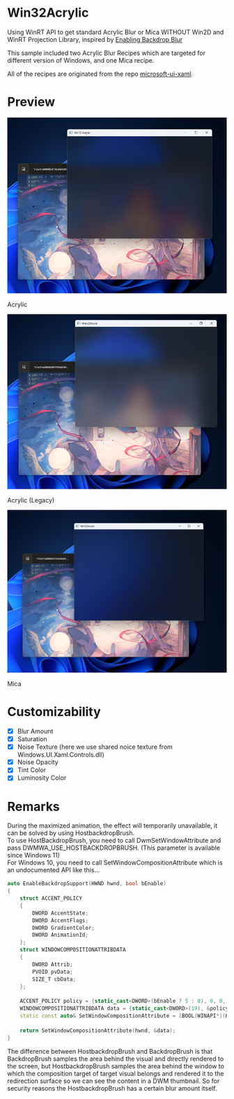 # Win32Acrylic
Using WinRT API to get standard Acrylic Blur or Mica WITHOUT Win2D and WinRT Projection Library, inspired by [Enabling Backdrop Blur](https://notes.yvt.jp/Desktop-Apps/Enabling-Backdrop-Blur/)

This sample included two Acrylic Blur Recipes which are targeted for different version of Windows, and one Mica recipe.

All of the recipes are originated from the repo [microsoft-ui-xaml](https://github.com/microsoft/microsoft-ui-xaml).	
# Preview
![Acrylic](Images/acrylic.png)

Acrylic

![Acrylic_Legacy](Images/acrylic_legacy.png)

Acrylic (Legacy)

![Mica](Images/mica.png)

Mica
# Customizability
- [x] Blur Amount
- [x] Saturation
- [x] Noise Texture (here we use shared noice texture from Windows.UI.Xaml.Controls.dll)
- [x] Noise Opacity
- [x] Tint Color
- [x] Luminosity Color
# Remarks
During the maximized animation, the effect will temporarily unavailable, it can be solved by using HostbackdropBrush.    
To use HostBackdropBrush, you need to call DwmSetWindowAttribute and pass DWMWA_USE_HOSTBACKDROPBRUSH. (This parameter is available since Windows 11)   
For Windows 10, you need to call SetWindowCompositionAttribute which is an undocumented API like this...  
```C++
auto EnableBackdropSupport(HWND hwnd, bool bEnable)
{
	struct ACCENT_POLICY
	{
		DWORD AccentState;
		DWORD AccentFlags;
		DWORD GradientColor;
		DWORD AnimationId;
	};
	struct WINDOWCOMPOSITIONATTRIBDATA
	{
		DWORD Attrib;
		PVOID pvData;
		SIZE_T cbData;
	};

	ACCENT_POLICY policy = {static_cast<DWORD>(bEnable ? 5 : 0), 0, 0, 0};
	WINDOWCOMPOSITIONATTRIBDATA data = {static_cast<DWORD>(19), &policy, sizeof(ACCENT_POLICY)};
	static const auto& SetWindowCompositionAttribute = (BOOL(WINAPI*)(HWND, PVOID))GetProcAddress(GetModuleHandle(L"User32"), "SetWindowCompositionAttribute");

	return SetWindowCompositionAttribute(hwnd, &data);
}
```
The difference between HostbackdropBrush and BackdropBrush is that BackdropBrush samples the area behind the visual and directly rendered to the screen, but HostbackdropBrush samples the area behind the window to which the composition target of target visual belongs and rendered it to the redirection surface so we can see the content in a DWM thumbnail.	
So for security reasons the HostbackdropBrush has a certain blur amount itself.		
